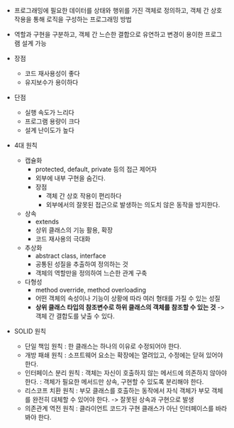 - 프로그래밍에 필요한 데이터를 상태와 행위를 가진 객체로 정의하고, 
  객체 간 상호작용을 통해 로직을 구성하는 프로그래밍 방법
- 역할과 구현을 구분하고, 객체 간 느슨한 결합으로 유연하고 변경이 용이한 프로그램 설계 가능

- 장점
	- 코드 재사용성이 좋다
	- 유지보수가 용이하다
- 단점
	- 실행 속도가 느리다
	- 프로그램 용량이 크다
	- 설계 난이도가 높다
- 4대 원칙
	- 캡슐화
		- protected, default, private 등의 접근 제어자
		- 외부에 내부 구현을 숨긴다.
		- 장점
			- 객체 간 상호 작용이 편리하다
			- 외부에서의 잘못된 접근으로 발생하는 의도치 않은 동작을 방지한다.
	- 상속
		- extends
		- 상위 클래스의 기능 활용, 확장
		- 코드 재사용의 극대화
	- 추상화
		- abstract class, interface
		- 공통된 성질을 추출하여 정의하는 것
		- 객체의 역할만을 정의하여 느슨한 관계 구축
	- 다형성
		- method override, method overloading
		- 어떤 객체의 속성이나 기능이 상황에 따라 여러 형태를 가질 수 있는 성질
		- **상위 클래스 타입의 참조변수로 하위 클래스의 객체를 참조할 수 있는 것**
		  -> 객체 간 결합도를 낮출 수 있다.
- SOLID 원칙
	- 단일 책임 원칙 : 한 클래스는 하나의 이유로 수정되어야 한다.
	- 개방 패쇄 원칙 : 소프트웨어 요소는 확장에는 열려있고, 수정에는 닫혀 있어야 한다.
	- 인터페이스 분리 원칙 
	  : 객체는 자신이 호출하지 않는 메서드에 의존하지 않아야 한다.
	  : 객체가 필요한 메서드만 상속, 구현할 수 있도록 분리해야 한다.
	- 리스코프 치환 원칙 
	  : 부모 클래스를 호출하는 동작에서 자식 객체가 부모 객체를 완전히 대체할 수 있어야 한다.
	  -> 잘못된 상속과 구현으로 발생
	- 의존관계 역전 원칙 : 클라이언트 코드가 구현 클래스가 아닌 인터페이스를 바라봐야 한다.